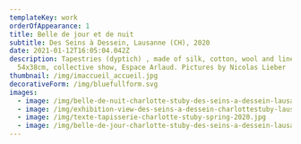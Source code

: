 ```yaml
---
templateKey: work
orderOfAppearance: 1
title: Belle de jour et de nuit
subtitle: Des Seins à Dessein, Lausanne (CH), 2020
date: 2021-01-12T16:05:04.042Z
description: Tapestries (dyptich) , made of silk, cotton, wool and linen
  54x38cm, collective show, Espace Arlaud. Pictures by Nicolas Lieber
thumbnail: /img/imaccueil_accueil.jpg
decorativeForm: /img/bluefullform.svg
images:
  - image: /img/belle-de-nuit-charlotte-stuby-des-seins-a-dessein-lausanne-2020_copie.jpg
  - image: /img/exhibition-view-des-seins-a-dessein-charlottestuby-lausanne-2020.jpg
  - image: /img/texte-tapisserie-charlotte-stuby-spring-2020.jpg
  - image: /img/belle-de-jour-charlotte-stuby-des-seins-a-dessein-lausanne-2020.jpg
---
```

